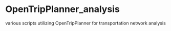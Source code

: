 # OpenTripPlanner_analysis
various scripts utilizing OpenTripPlanner for transportation network analysis
